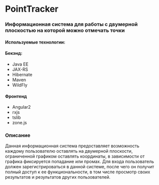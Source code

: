 # PointTracker 
### Информационная система для работы с двумерной плоскостью на которой можно отмечать точки
#### Используемые технологии: 
#### Бекэнд: 
* Java EE
* JAX-RS
* Hibernate
* Maven
* WildFly
#### Фронтенд 
* Angular2
* rxjs
* tslib
* zone.js

### Описание

Данная информационная система предоставляет возможность каждому пользователю оставлять на двумерной плоскости, ограниченной графиком оставлять координаты, в зависимости от графика фиксируется попадание или промах.
Для входа пользователь должен зарегистрироваться в данной системе, после чего он получит полный доступ к ее функциональности, в том числе просмотр своих результатов и результатов других пользователей.

  
